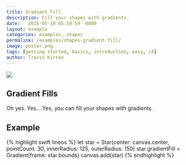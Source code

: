```yaml
---
title: Gradient Fill
description: Fill your shapes with gradients.
date:   2016-05-10 05:59:59 -0800
layout: example
categories: examples, shapes
permalink: /examples/shapes-gradient-fill/
image: poster.png
tags: [getting started, basics, introduction, easy, c4]
author: Travis Kirton
---
```

![](gradient-fill.png)

## Gradient Fills
Oh yes. Yes... Yes, you can fill your shapes with gradients.

## Example
{% highlight swift lineos %}
let star = Star(center: canvas.center, pointCount: 30, innerRadius: 125, outerRadius: 150)
star.gradientFill = Gradient(frame: star.bounds)
canvas.add(star)
{% endhighlight %}
